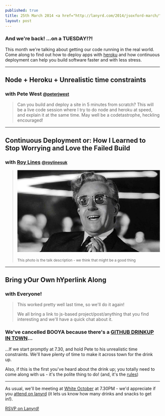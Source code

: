 ```yaml
---
published: true
title: 25th March 2014 <a href="http://lanyrd.com/2014/jsoxford-march/" class="btn btn-large btn-primary pull-right">Attend On Lanyrd</a>
layout: post
---
```


### And we're back! &hellip;on a TUESDAY!?!

<p class="lead">This month we're talking about getting our code running in the real world. Come along to find out how to deploy apps with <a href="http://www.heroku.com/">heroku</a> and how continuous deployment can help you build software faster and with less stress.</p>

---

## Node + Heroku + Unrealistic time constraints
### with Pete West <small><a href="https://twitter.com/intent/user?screen_name=peterjwest">@peterjwest</a></small>

> Can you build and deploy a site in 5 minutes from scratch?
> This will be a live code session where I try to do node and heroku at speed, and explain it at the same time.
> May well be a codetastrophe, heckling encouraged!

---

## Continuous Deployment or: How I Learned to Stop Worrying and Love the Failed Build
### with [Roy Lines](http://roylines.co.uk) <small><a href="https://twitter.com/intent/user?screen_name=roylinesuk">@roylinesuk</a></small>

> ![Dr Strangelove](/img/cd-strangelove.jpg)
> <caption><small>This photo is the talk description - we think that might be a good thing</small></caption>

---

<div class="cancelled">
  <h2>Bring yOur Own hYperlink Along</h2>
  <h3>with Everyone!</h3>
  <blockquote>
  <p>This worked pretty well last time, so we'll do it again!</p>
  <p>We all bring a link to js-based project/post/anything that you find interesting and we'll have a quick chat about it.</p>
  </blockquote>
</div>

### We've cancelled BOOYA because there's a [GITHUB DRINKUP IN TOWN](https://github.com/blog/1809-github-drinkup-in-oxford-uk)&hellip;

&hellip;If we start promptly at 7.30, and hold Pete to his unrealistic time constraints. We'll have plenty of time to make it across town for the drink up.

Also, if this is the first you've heard about the drink up; you totally need to come along with us - it's the polite thing to do! (and, it's the [rules](/rules.html))

---

As usual, we'll be meeting at [White October](http://www.whiteoctober.co.uk/) at 7.30PM - we'd appreciate if you [attend on lanyrd](http://lanyrd.com/2014/jsoxford-march) (it lets us know how many drinks and snacks to get in!).

<div class="lanyrd-target-participants">
    <a href="http://lanyrd.com/2014/jsoxford-march/attendees/"
        class="lanyrd-participants" data-lanyrd-nocss="">
        RSVP on Lanyrd!
    </a>
</div>
